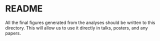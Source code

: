 # README
All the final figures generated from the analyses should be written to this directory. This will allow us to use it directly in talks, posters, and any papers.
